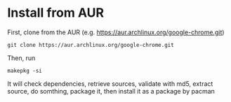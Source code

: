 # Install from AUR

First, clone from the AUR (e.g. https://aur.archlinux.org/google-chrome.git)

    git clone https://aur.archlinux.org/google-chrome.git

Then, run

    makepkg -si

It will check dependencies, retrieve sources, validate with md5, extract source, do somthing, package it, then install it as a package by pacman

